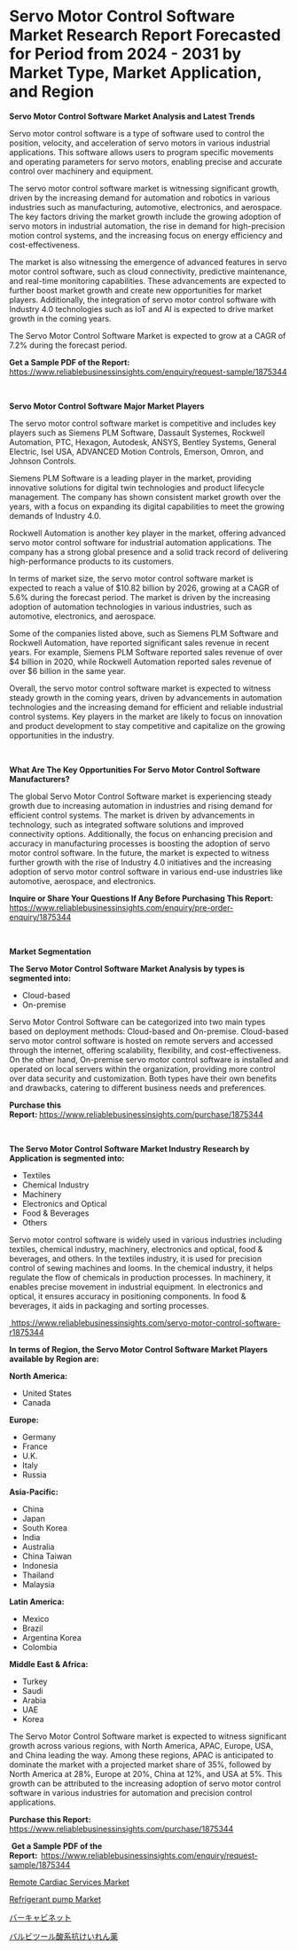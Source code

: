 <p><h1>Servo Motor Control Software Market Research Report Forecasted for Period from 2024 -  2031 by Market Type, Market Application, and Region</h1></p><p><strong>Servo Motor Control Software Market Analysis and Latest Trends</strong></p>
<p><p>Servo motor control software is a type of software used to control the position, velocity, and acceleration of servo motors in various industrial applications. This software allows users to program specific movements and operating parameters for servo motors, enabling precise and accurate control over machinery and equipment.</p><p>The servo motor control software market is witnessing significant growth, driven by the increasing demand for automation and robotics in various industries such as manufacturing, automotive, electronics, and aerospace. The key factors driving the market growth include the growing adoption of servo motors in industrial automation, the rise in demand for high-precision motion control systems, and the increasing focus on energy efficiency and cost-effectiveness.</p><p>The market is also witnessing the emergence of advanced features in servo motor control software, such as cloud connectivity, predictive maintenance, and real-time monitoring capabilities. These advancements are expected to further boost market growth and create new opportunities for market players. Additionally, the integration of servo motor control software with Industry 4.0 technologies such as IoT and AI is expected to drive market growth in the coming years.</p><p>The Servo Motor Control Software Market is expected to grow at a CAGR of 7.2% during the forecast period.</p></p>
<p><strong>Get a Sample PDF of the Report:&nbsp;</strong> <a href="https://www.reliablebusinessinsights.com/enquiry/request-sample/1875344">https://www.reliablebusinessinsights.com/enquiry/request-sample/1875344</a></p>
<p>&nbsp;</p>
<p><strong>Servo Motor Control Software Major Market Players</strong></p>
<p><p>The servo motor control software market is competitive and includes key players such as Siemens PLM Software, Dassault Systemes, Rockwell Automation, PTC, Hexagon, Autodesk, ANSYS, Bentley Systems, General Electric, Isel USA, ADVANCED Motion Controls, Emerson, Omron, and Johnson Controls.</p><p>Siemens PLM Software is a leading player in the market, providing innovative solutions for digital twin technologies and product lifecycle management. The company has shown consistent market growth over the years, with a focus on expanding its digital capabilities to meet the growing demands of Industry 4.0.</p><p>Rockwell Automation is another key player in the market, offering advanced servo motor control software for industrial automation applications. The company has a strong global presence and a solid track record of delivering high-performance products to its customers.</p><p>In terms of market size, the servo motor control software market is expected to reach a value of $10.82 billion by 2026, growing at a CAGR of 5.6% during the forecast period. The market is driven by the increasing adoption of automation technologies in various industries, such as automotive, electronics, and aerospace.</p><p>Some of the companies listed above, such as Siemens PLM Software and Rockwell Automation, have reported significant sales revenue in recent years. For example, Siemens PLM Software reported sales revenue of over $4 billion in 2020, while Rockwell Automation reported sales revenue of over $6 billion in the same year.</p><p>Overall, the servo motor control software market is expected to witness steady growth in the coming years, driven by advancements in automation technologies and the increasing demand for efficient and reliable industrial control systems. Key players in the market are likely to focus on innovation and product development to stay competitive and capitalize on the growing opportunities in the industry.</p></p>
<p>&nbsp;</p>
<p><strong>What Are The Key Opportunities For Servo Motor Control Software Manufacturers?</strong></p>
<p><p>The global Servo Motor Control Software market is experiencing steady growth due to increasing automation in industries and rising demand for efficient control systems. The market is driven by advancements in technology, such as integrated software solutions and improved connectivity options. Additionally, the focus on enhancing precision and accuracy in manufacturing processes is boosting the adoption of servo motor control software. In the future, the market is expected to witness further growth with the rise of Industry 4.0 initiatives and the increasing adoption of servo motor control software in various end-use industries like automotive, aerospace, and electronics.</p></p>
<p><strong>Inquire or Share Your Questions If Any Before Purchasing This Report:</strong> <a href="https://www.reliablebusinessinsights.com/enquiry/pre-order-enquiry/1875344">https://www.reliablebusinessinsights.com/enquiry/pre-order-enquiry/1875344</a></p>
<p>&nbsp;</p>
<p><strong>Market Segmentation</strong></p>
<p><strong>The Servo Motor Control Software Market Analysis by types is segmented into:</strong></p>
<p><ul><li>Cloud-based</li><li>On-premise</li></ul></p>
<p><p>Servo Motor Control Software can be categorized into two main types based on deployment methods: Cloud-based and On-premise. Cloud-based servo motor control software is hosted on remote servers and accessed through the internet, offering scalability, flexibility, and cost-effectiveness. On the other hand, On-premise servo motor control software is installed and operated on local servers within the organization, providing more control over data security and customization. Both types have their own benefits and drawbacks, catering to different business needs and preferences.</p></p>
<p><strong>Purchase this Report:&nbsp;</strong><a href="https://www.reliablebusinessinsights.com/purchase/1875344">https://www.reliablebusinessinsights.com/purchase/1875344</a></p>
<p>&nbsp;</p>
<p><strong>The Servo Motor Control Software Market Industry Research by Application is segmented into:</strong></p>
<p><ul><li>Textiles</li><li>Chemical Industry</li><li>Machinery</li><li>Electronics and Optical</li><li>Food & Beverages</li><li>Others</li></ul></p>
<p><p>Servo motor control software is widely used in various industries including textiles, chemical industry, machinery, electronics and optical, food & beverages, and others. In the textiles industry, it is used for precision control of sewing machines and looms. In the chemical industry, it helps regulate the flow of chemicals in production processes. In machinery, it enables precise movement in industrial equipment. In electronics and optical, it ensures accuracy in positioning components. In food & beverages, it aids in packaging and sorting processes.</p></p>
<p><a href="https://www.reliablebusinessinsights.com/servo-motor-control-software-r1875344">&nbsp;https://www.reliablebusinessinsights.com/servo-motor-control-software-r1875344</a></p>
<p><strong>In terms of Region, the Servo Motor Control Software Market Players available by Region are:</strong></p>
<p>
    <p> <strong> North America: </strong>
        <ul>
            <li>United States</li>
            <li>Canada</li>
        </ul>
        </p> 
    <p> <strong> Europe: </strong>
        <ul>
            <li>Germany</li>
            <li>France</li>
            <li>U.K.</li>
            <li>Italy</li>
            <li>Russia</li>
        </ul>
        </p> 
    <p> <strong> Asia-Pacific: </strong>
        <ul>
            <li>China</li>
            <li>Japan</li>
            <li>South Korea</li>
            <li>India</li>
            <li>Australia</li>
            <li>China Taiwan</li>
            <li>Indonesia</li>
            <li>Thailand</li>
            <li>Malaysia</li>
        </ul>
        </p> 
    <p> <strong> Latin America: </strong>
        <ul>
            <li>Mexico</li>
            <li>Brazil</li>
            <li>Argentina Korea</li>
            <li>Colombia</li>
        </ul>
        </p> 
    <p> <strong> Middle East & Africa: </strong>
        <ul>
            <li>Turkey</li>
            <li>Saudi</li>
            <li>Arabia</li>
            <li>UAE</li>
            <li>Korea</li>
        </ul>
    </p>
    </p>
<p><p>The Servo Motor Control Software market is expected to witness significant growth across various regions, with North America, APAC, Europe, USA, and China leading the way. Among these regions, APAC is anticipated to dominate the market with a projected market share of 35%, followed by North America at 28%, Europe at 20%, China at 12%, and USA at 5%. This growth can be attributed to the increasing adoption of servo motor control software in various industries for automation and precision control applications.</p></p>
<p><strong>Purchase this Report: </strong><a href="https://www.reliablebusinessinsights.com/purchase/1875344">https://www.reliablebusinessinsights.com/purchase/1875344</a></p>
<p>&nbsp;<strong>Get a Sample PDF of the Report:&nbsp;&nbsp;</strong><a href="https://www.reliablebusinessinsights.com/enquiry/request-sample/1875344">https://www.reliablebusinessinsights.com/enquiry/request-sample/1875344</a></p>
<p><strong></strong></p>
<p><p><a href="https://github.com/gikababa4/Market-Research-Report-List-1/blob/main/remote-cardiac-services-market.md">Remote Cardiac Services Market</a></p><p><a href="https://github.com/muhammadasraf467/Market-Research-Report-List-1/blob/main/refrigerant-pump-market.md">Refrigerant pump Market</a></p><p><a href="https://github.com/xtkhtofdt934839/Market-Research-Report-List-3/blob/main/1389098181589.md">バーキャビネット</a></p><p><a href="https://github.com/ddwcuskozol07187/Market-Research-Report-List-3/blob/main/9495136181590.md">バルビツール酸系抗けいれん薬</a></p></p>